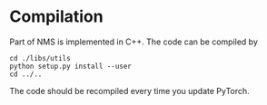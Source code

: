 # Compilation

Part of NMS is implemented in C++. The code can be compiled by



```shell
cd ./libs/utils
python setup.py install --user
cd ../..
```

The code should be recompiled every time you update PyTorch.

